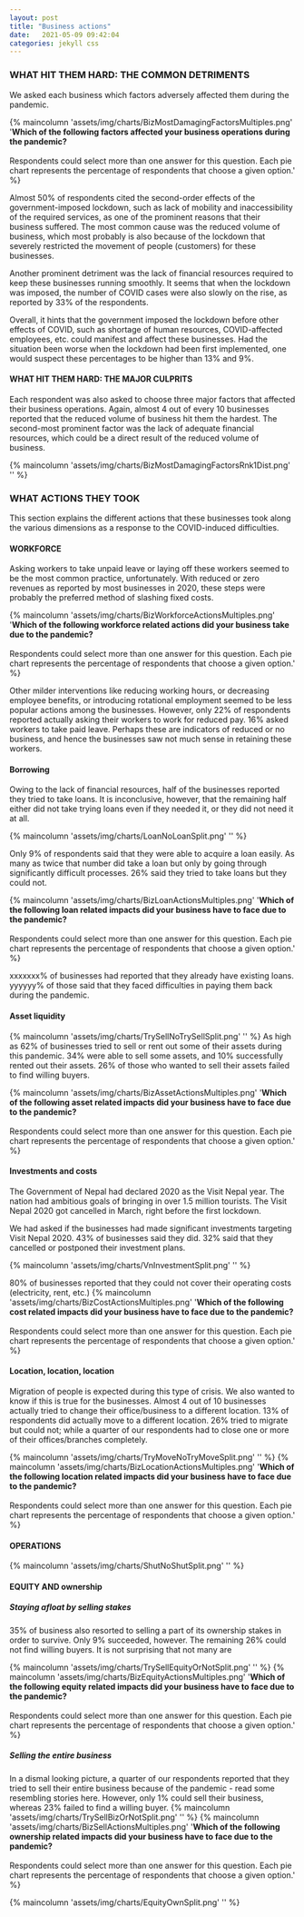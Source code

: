 ```yaml
---
layout: post
title: "Business actions"
date:   2021-05-09 09:42:04
categories: jekyll css
---
```


### WHAT HIT THEM HARD: THE COMMON DETRIMENTS
We asked each business which factors adversely affected them during the pandemic. 


{% maincolumn 'assets/img/charts/BizMostDamagingFactorsMultiples.png' '<b>Which of the following factors affected your business operations during the pandemic?</b> <br/><br/> Respondents could select more than one answer for this question. Each pie chart represents the percentage of respondents that choose a given option.' %}

Almost 50% of respondents cited the second-order effects of the government-imposed lockdown, such as lack of mobility and inaccessibility of the required services, as one of the prominent reasons that their business suffered. The most common cause was the reduced volume of business, which most probably is also because of the lockdown that severely restricted the movement of people (customers) for these businesses.

Another prominent detriment was the lack of financial resources required to keep these businesses running smoothly. It seems that when the lockdown was imposed, the number of COVID cases were also slowly on the rise, as reported by 33% of the respondents.

Overall, it hints that the government imposed the lockdown before other effects of COVID, such as shortage of human resources, COVID-affected employees, etc. could manifest and affect these businesses. Had the situation been worse when the lockdown had been first implemented, one would suspect these percentages to be higher than 13% and 9%.

#### WHAT HIT THEM HARD: THE MAJOR CULPRITS

Each respondent was also asked to choose three major factors that affected their business operations. Again, almost 4 out of every 10 businesses reported that the reduced volume of business hit them the hardest. The second-most prominent factor was the lack of adequate financial resources, which could be a direct result of the reduced volume of business.

{% maincolumn 'assets/img/charts/BizMostDamagingFactorsRnk1Dist.png' '' %}

### WHAT ACTIONS THEY TOOK
This section explains the different actions that these businesses took along the various dimensions as a response to the COVID-induced difficulties. 


#### WORKFORCE

Asking workers to take unpaid leave or laying off these workers seemed to be the most common practice, unfortunately. With reduced or zero revenues as reported by most businesses in 2020, these steps were probably the preferred method of slashing fixed costs.


{% maincolumn 'assets/img/charts/BizWorkforceActionsMultiples.png' '<b>Which of the following workforce related actions did your business take due to the pandemic?</b> <br/><br/> Respondents could select more than one answer for this question. Each pie chart represents the percentage of respondents that choose a given option.' %}

Other milder interventions like reducing working hours, or decreasing employee benefits, or introducing rotational employment seemed to be less popular actions among the businesses. However, only 22% of respondents reported actually asking their workers to work for reduced pay. 16% asked workers to take paid leave. Perhaps these are indicators of reduced or no business, and hence the businesses saw not much sense in retaining these workers.


#### Borrowing

Owing to the lack of financial resources, half of the businesses reported they tried to take loans. It is inconclusive, however, that the remaining half either did not take trying loans even if they needed it, or they did not need it at all.

{% maincolumn 'assets/img/charts/LoanNoLoanSplit.png' '' %}



Only 9% of respondents said that they were able to acquire a loan easily. As many as twice that number did take a loan but only by going through significantly difficult processes. 26% said they tried to take loans but they could not. 

{% maincolumn 'assets/img/charts/BizLoanActionsMultiples.png' '<b>Which of the following loan related impacts did your business have to face due to the pandemic?</b> <br/><br/> Respondents could select more than one answer for this question. Each pie chart represents the percentage of respondents that choose a given option.' %}

xxxxxxx% of businesses had reported that they already have existing loans. yyyyyy% of those said that they faced difficulties in paying them back during the pandemic.

#### Asset liquidity

{% maincolumn 'assets/img/charts/TrySellNoTrySellSplit.png' '' %}
As high as 62% of businesses tried to sell or rent out some of their assets during this pandemic. 34% were able to sell some assets, and 10% successfully rented out their assets. 26% of those who wanted to sell their assets failed to find willing buyers.


{% maincolumn 'assets/img/charts/BizAssetActionsMultiples.png' '<b>Which of the following asset related impacts did your business have to face due to the pandemic?</b> <br/><br/> Respondents could select more than one answer for this question. Each pie chart represents the percentage of respondents that choose a given option.' %}


#### Investments and costs
The Government of Nepal had declared 2020 as the Visit Nepal year. The nation had ambitious goals of bringing in over 1.5 million tourists. The Visit Nepal 2020 got cancelled in March, right before the first lockdown. 

We had asked if the businesses had made significant investments targeting Visit Nepal 2020. 43% of businesses said they did. 32% said that they cancelled or postponed their investment plans.

{% maincolumn 'assets/img/charts/VnInvestmentSplit.png' '' %}

80% of businesses reported that they could not cover their operating costs (electricity, rent, etc.)
{% maincolumn 'assets/img/charts/BizCostActionsMultiples.png' '<b>Which of the following cost related impacts did your business have to face due to the pandemic?</b> <br/><br/> Respondents could select more than one answer for this question. Each pie chart represents the percentage of respondents that choose a given option.' %}

#### Location, location, location
Migration of people is expected during this type of crisis. We also wanted to know if this is true for the businesses. Almost 4 out of 10 businesses actually tried to change their office/business to a different location. 13% of respondents did actually move to a different location. 26% tried to migrate but could not; while a quarter of our respondents had to close one or more of their offices/branches completely.

{% maincolumn 'assets/img/charts/TryMoveNoTryMoveSplit.png' '' %}
{% maincolumn 'assets/img/charts/BizLocationActionsMultiples.png' '<b>Which of the following location related impacts did your business have to face due to the pandemic?</b> <br/><br/> Respondents could select more than one answer for this question. Each pie chart represents the percentage of respondents that choose a given option.' %}


#### OPERATIONS
{% maincolumn 'assets/img/charts/ShutNoShutSplit.png' '' %}

#### EQUITY AND ownership
##### Staying afloat by selling stakes
35% of business also resorted to selling a part of its ownership stakes in order to survive. Only 9% succeeded, however. The remaining 26% could not find willing buyers. It is not surprising that not many are 

{% maincolumn 'assets/img/charts/TrySellEquityOrNotSplit.png' '' %}
{% maincolumn 'assets/img/charts/BizEquityActionsMultiples.png' '<b>Which of the following equity related impacts did your business have to face due to the pandemic?</b> <br/><br/> Respondents could select more than one answer for this question. Each pie chart represents the percentage of respondents that choose a given option.' %}

##### Selling the entire business 
In a dismal looking picture, a quarter of our respondents reported that they tried to sell their entire business because of the pandemic - read some resembling stories here. However, only 1% could sell their business, whereas 23% failed to find a willing buyer.
{% maincolumn 'assets/img/charts/TrySellBizOrNotSplit.png' '' %}
{% maincolumn 'assets/img/charts/BizSellActionsMultiples.png' '<b>Which of the following ownership related impacts did your business have to face due to the pandemic?</b> <br/><br/> Respondents could select more than one answer for this question. Each pie chart represents the percentage of respondents that choose a given option.' %}

{% maincolumn 'assets/img/charts/EquityOwnSplit.png' '' %}

